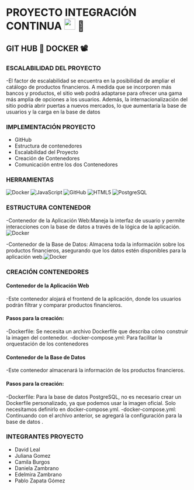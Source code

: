 <h1>PROYECTO INTEGRACIÓN CONTINUA <img src="https://raw.githubusercontent.com/iampavangandhi/iampavangandhi/master/gifs/Hi.gif" width="30px"> 🚀</h1>
<h2>GIT HUB 🎨 DOCKER 📽</h2>

### ESCALABILIDAD DEL PROYECTO
-El factor de escalabilidad se encuentra en la posibilidad de ampliar el catálogo de productos financieros. A medida que se incorporen más bancos y productos, el sitio web podrá adaptarse para ofrecer una gama más amplia de opciones a los usuarios. Además, la internacionalización del sitio podría abrir puertas a nuevos mercados, lo que aumentaría la base de usuarios y la carga en la base de datos


### IMPLEMENTACIÓN PROYECTO
- GitHub
- Estructura de contenedores
- Escalabilidad del Proyecto 
- Creación de Contenedores
- Comunicación entre los dos Contenedores 

### HERRAMIENTAS
  ![Docker](https://img.shields.io/badge/-Docker-blue?style=flat&logo=docker)
  ![JavaScript](https://img.shields.io/badge/-JavaScript-yellow?style=flat&logo=javascript)
  ![GitHub](https://img.shields.io/badge/-GitHub-black?style=flat&logo=GitHub)
  ![HTML5](https://img.shields.io/badge/-HTML5-red?style=flat&logo=HTML5)
  ![PostgreSQL](https://img.shields.io/badge/-PostgreSQL-333333?style=flat&logo=postgresql)
 

### ESTRUCTURA CONTENEDOR
-Contenedor de la Aplicación Web:Maneja la interfaz de usuario y permite interacciones con la base de datos a través de la lógica de la aplicación.![Docker](https://img.shields.io/badge/-Docker-blue?style=flat&logo=docker)

-Contenedor de la Base de Datos: Almacena toda la información sobre los productos financieros, asegurando que los datos estén disponibles para la aplicación web.![Docker](https://img.shields.io/badge/-Docker-blue?style=flat&logo=docker)

### CREACIÓN CONTENEDORES
#### Contenedor de la Aplicación Web 
-Este contenedor alojará el frontend de la aplicación, donde los usuarios podrán filtrar y comparar productos financieros. 

#### Pasos para la creación: 
-Dockerfile: Se necesita un archivo Dockerfile que describa cómo construir la imagen del contenedor. 
-docker-compose.yml: Para facilitar la orquestación de los contenedores 

#### Contenedor de la Base de Datos 
-Este contenedor almacenará la información de los productos financieros. 

#### Pasos para la creación: 
-Dockerfile: Para la base de datos PostgreSQL, no es necesario crear un Dockerfile personalizado, ya que podemos usar la imagen oficial. Solo necesitamos definirlo en docker-compose.yml. 
-docker-compose.yml: Continuando con el archivo anterior, se agregará la configuración para la base de datos .

### INTEGRANTES PROYECTO
- David Leal
- Juliana Gomez
- Camila Burgos
- Daniela Zambrano
- Edelmira Zambrano
-  Pablo Zapata Gómez  



